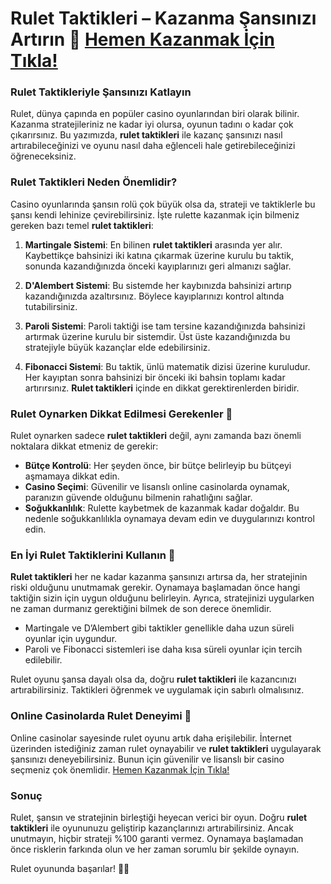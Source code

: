# Rulet Taktikleri – Kazanma Şansınızı Artırın 🎲 [Hemen Kazanmak İçin Tıkla!](https://casinotr.link/gWCRZ4)

### Rulet Taktikleriyle Şansınızı Katlayın

Rulet, dünya çapında en popüler casino oyunlarından biri olarak bilinir. Kazanma stratejileriniz ne kadar iyi olursa, oyunun tadını o kadar çok çıkarırsınız. Bu yazımızda, **rulet taktikleri** ile kazanç şansınızı nasıl artırabileceğinizi ve oyunu nasıl daha eğlenceli hale getirebileceğinizi öğreneceksiniz.

### Rulet Taktikleri Neden Önemlidir?

Casino oyunlarında şansın rolü çok büyük olsa da, strateji ve taktiklerle bu şansı kendi lehinize çevirebilirsiniz. İşte rulette kazanmak için bilmeniz gereken bazı temel **rulet taktikleri**:

1. **Martingale Sistemi**: En bilinen **rulet taktikleri** arasında yer alır. Kaybettikçe bahsinizi iki katına çıkarmak üzerine kurulu bu taktik, sonunda kazandığınızda önceki kayıplarınızı geri almanızı sağlar.
   
2. **D'Alembert Sistemi**: Bu sistemde her kaybınızda bahsinizi artırıp kazandığınızda azaltırsınız. Böylece kayıplarınızı kontrol altında tutabilirsiniz.

3. **Paroli Sistemi**: Paroli taktiği ise tam tersine kazandığınızda bahsinizi artırmak üzerine kurulu bir sistemdir. Üst üste kazandığınızda bu stratejiyle büyük kazançlar elde edebilirsiniz.

4. **Fibonacci Sistemi**: Bu taktik, ünlü matematik dizisi üzerine kuruludur. Her kayıptan sonra bahsinizi bir önceki iki bahsin toplamı kadar artırırsınız. **Rulet taktikleri** içinde en dikkat gerektirenlerden biridir.

### Rulet Oynarken Dikkat Edilmesi Gerekenler 🎯

Rulet oynarken sadece **rulet taktikleri** değil, aynı zamanda bazı önemli noktalara dikkat etmeniz de gerekir:

- **Bütçe Kontrolü**: Her şeyden önce, bir bütçe belirleyip bu bütçeyi aşmamaya dikkat edin.
- **Casino Seçimi**: Güvenilir ve lisanslı online casinolarda oynamak, paranızın güvende olduğunu bilmenin rahatlığını sağlar.
- **Soğukkanlılık**: Rulette kaybetmek de kazanmak kadar doğaldır. Bu nedenle soğukkanlılıkla oynamaya devam edin ve duygularınızı kontrol edin.
  
### En İyi Rulet Taktiklerini Kullanın 🎰

**Rulet taktikleri** her ne kadar kazanma şansınızı artırsa da, her stratejinin riski olduğunu unutmamak gerekir. Oynamaya başlamadan önce hangi taktiğin sizin için uygun olduğunu belirleyin. Ayrıca, stratejinizi uygularken ne zaman durmanız gerektiğini bilmek de son derece önemlidir.

- Martingale ve D’Alembert gibi taktikler genellikle daha uzun süreli oyunlar için uygundur.
- Paroli ve Fibonacci sistemleri ise daha kısa süreli oyunlar için tercih edilebilir.

Rulet oyunu şansa dayalı olsa da, doğru **rulet taktikleri** ile kazancınızı artırabilirsiniz. Taktikleri öğrenmek ve uygulamak için sabırlı olmalısınız.

### Online Casinolarda Rulet Deneyimi 🎲

Online casinolar sayesinde rulet oyunu artık daha erişilebilir. İnternet üzerinden istediğiniz zaman rulet oynayabilir ve **rulet taktikleri** uygulayarak şansınızı deneyebilirsiniz. Bunun için güvenilir ve lisanslı bir casino seçmeniz çok önemlidir. [Hemen Kazanmak İçin Tıkla!](https://casinotr.link/gWCRZ4)

### Sonuç

Rulet, şansın ve stratejinin birleştiği heyecan verici bir oyun. Doğru **rulet taktikleri** ile oyununuzu geliştirip kazançlarınızı artırabilirsiniz. Ancak unutmayın, hiçbir strateji %100 garanti vermez. Oynamaya başlamadan önce risklerin farkında olun ve her zaman sorumlu bir şekilde oynayın.

Rulet oyununda başarılar! 🎰🎲
